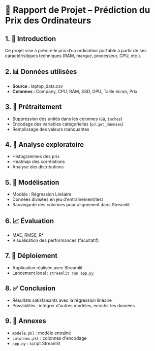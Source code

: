 # 📝 Rapport de Projet – Prédiction du Prix des Ordinateurs

## 1. 🎯 Introduction

Ce projet vise à prédire le prix d’un ordinateur portable à partir de ses caractéristiques techniques (RAM, marque, processeur, GPU, etc.).

## 2. 📊 Données utilisées

- **Source :** laptop_data.csv
- **Colonnes :** Company, CPU, RAM, SSD, GPU, Taille écran, Prix

## 3. 🧹 Prétraitement

- Suppression des unités dans les colonnes (`GB`, `inches`)
- Encodage des variables catégorielles (`pd.get_dummies`)
- Remplissage des valeurs manquantes

## 4. 🔎 Analyse exploratoire

- Histogrammes des prix
- Heatmap des corrélations
- Analyse des distributions

## 5. 🧠 Modélisation

- Modèle : Régression Linéaire
- Données divisées en jeu d'entraînement/test
- Sauvegarde des colonnes pour alignement dans Streamlit

## 6. 📈 Évaluation

- MAE, RMSE, R²
- Visualisation des performances (facultatif)

## 7. 🚀 Déploiement

- Application réalisée avec Streamlit
- Lancement local : `streamlit run app.py`

## 8. ✅ Conclusion

- Résultats satisfaisants avec la régression linéaire
- Possibilités : intégrer d'autres modèles, enrichir les données

## 9. 📎 Annexes

- `modele.pkl` : modèle entraîné
- `colonnes.pkl` : colonnes d'encodage
- `app.py` : script Streamlit
